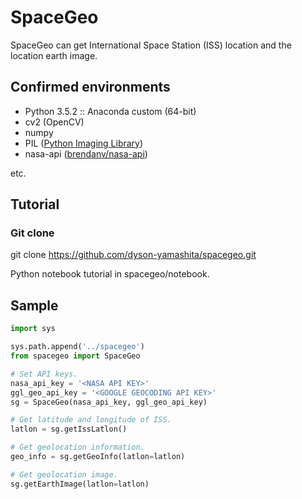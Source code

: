 # SpaceGeo

SpaceGeo can get International Space Station (ISS) location and the location earth image.

## Confirmed environments
- Python 3.5.2 :: Anaconda custom (64-bit)
- cv2 (OpenCV)
- numpy
- PIL ([Python Imaging Library](http://www.pythonware.com/products/pil/))
- nasa-api ([brendanv/nasa-api](https://github.com/brendanv/nasa-api))

etc.

## Tutorial

### Git clone
git clone https://github.com/dyson-yamashita/spacegeo.git

Python notebook tutorial in spacegeo/notebook.

## Sample
```python
import sys

sys.path.append('../spacegeo') 
from spacegeo import SpaceGeo

# Set API keys.
nasa_api_key = '<NASA API KEY>'
ggl_geo_api_key = '<GOOGLE GEOCODING API KEY>'
sg = SpaceGeo(nasa_api_key, ggl_geo_api_key)

# Get latitude and longitude of ISS.
latlon = sg.getIssLatlon()

# Get geolocation information.
geo_info = sg.getGeoInfo(latlon=latlon)

# Get geolocation image.
sg.getEarthImage(latlon=latlon)
```

